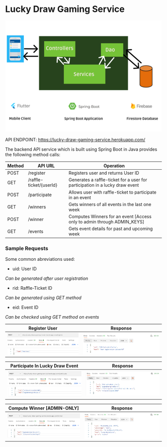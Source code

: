 # Lucky Draw Gaming Service

![](images/flow_diagram.png)

API ENDPOINT: https://lucky-draw-gaming-service.herokuapp.com/

The backend API service which is built using Spring Boot in Java provides the following method calls:

| Method  | API URL | Operation |
| ------------- | ------------- | ------------ |
| POST   | /register | Registers user and returns User ID | 
| GET    | /raffle-ticket/{userId}     | Generates a raffle-ticket for a user for participation in a lucky draw event |
| POST | /participate | Allows user with raffle-ticket to participate in an event |
| GET | /winners | Gets winners of all events in the last one week |
| POST | /winner | Computes Winners for an event [Access only to admin through ADMIN_KEYS] |
| GET | /events | Gets event details for past and upcoming week |

### Sample Requests
Some common abreviations used:


- uid: User ID

*Can be generated after user registration*

- rid: Raffle-Ticket ID

*Can be generated using GET method*

- eid: Event ID 

*Can be checked using GET method on events*


Register User             |  Response
:-------------------------:|:-------------------------:
![](images/ss1.png)  |  ![](images/ss2.png)

Participate In Lucky Draw Event            |  Response
:-------------------------:|:-------------------------:
![](images/ss3.png)  |  ![](images/ss4.png)

Compute Winner [ADMIN-ONLY]           |  Response
:-------------------------:|:-------------------------:
![](images/ss5.png)  |  ![](images/ss6.png)
